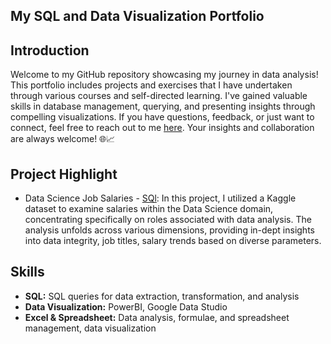 ## My SQL and Data Visualization Portfolio

## Introduction
Welcome to my GitHub repository showcasing my journey in data analysis! This portfolio includes projects and exercises that I have undertaken through various courses and self-directed learning. I've gained valuable skills in database management, querying, and presenting insights through compelling visualizations. If you have questions, feedback, or just want to connect, feel free to reach out to me [here](https://www.linkedin.com/in/florenciairenaliem/). Your insights and collaboration are always welcome! 🌐📈

## Project Highlight
- Data Science Job Salaries - [SQl](https://github.com/flrnciairn/SQL-Portfolio/blob/main/Data%20Science%20Job%20Salaries): In this project, I utilized a Kaggle dataset to examine salaries within the Data Science domain, concentrating specifically on roles associated with data analysis. The analysis unfolds across various dimensions, providing in-dept insights into data integrity, job titles, salary trends based on diverse parameters.

## Skills
- **SQL:** SQL queries for data extraction, transformation, and analysis
- **Data Visualization:** PowerBI, Google Data Studio
- **Excel & Spreadsheet:** Data analysis, formulae, and spreadsheet management, data visualization
